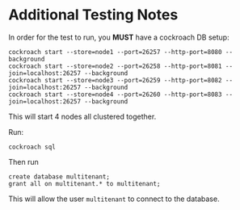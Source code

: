 
# Additional Testing Notes

In order for the test to run, you __MUST__ have a cockroach DB setup:

```
cockroach start --store=node1 --port=26257 --http-port=8080 --background
cockroach start --store=node2 --port=26258 --http-port=8081 --join=localhost:26257 --background
cockroach start --store=node3 --port=26259 --http-port=8082 --join=localhost:26257 --background
cockroach start --store=node4 --port=26260 --http-port=8083 --join=localhost:26257 --background
```

This will start 4 nodes all clustered together.

Run:

```
cockroach sql
```

Then run

```
create database multitenant;
grant all on multitenant.* to multitenant;
```

This will allow the user `multitenant` to connect to the database.

